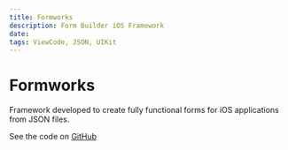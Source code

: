 ```yaml
---
title: Formworks
description: Form Builder iOS Framework
date: 
tags: ViewCode, JSON, UIKit 
---
```

# Formworks

Framework developed to create fully functional forms for iOS applications from JSON files. 

See the code on [GitHub](https://github.com/MyFormworks/Formworks)
